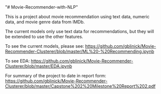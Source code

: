 "# Movie-Recommender-with-NLP" 

This is a project about movie recommendation using text data, numeric data, and movie genre data from IMDb.

The current models only use text data for recommendations, but they will be extended to use the other features.

To see the current models, please see: https://github.com/gblinick/Movie-Recommender-Clusterer/blob/master/ML%20-%20Recommending.ipynb

To see EDA: https://github.com/gblinick/Movie-Recommender-Clusterer/blob/master/EDA.ipynb

For summary of the project to date in report form: https://github.com/gblinick/Movie-Recommender-Clusterer/blob/master/Capstone%202%20Milestone%20Report%202.pdf





